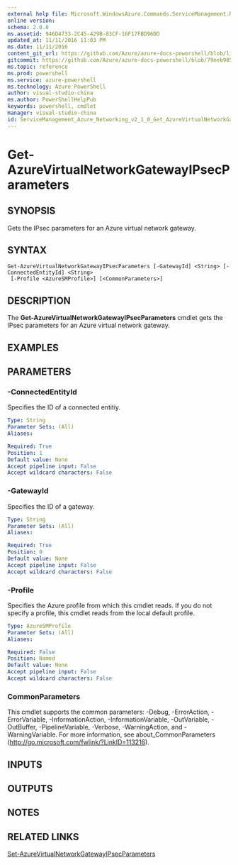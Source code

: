 ```yaml
---
external help file: Microsoft.WindowsAzure.Commands.ServiceManagement.Network.dll-Help.xml
online version: 
schema: 2.0.0
ms.assetid: 946D4733-2C45-429B-83CF-16F17FBD96DD
updated_at: 11/11/2016 11:03 PM
ms.date: 11/11/2016
content_git_url: https://github.com/Azure/azure-docs-powershell/blob/live/azureps-cmdlets-docs/ServiceManagement/Azure.Networking/v2.1.0/Get-AzureVirtualNetworkGatewayIPsecParameters.md
gitcommit: https://github.com/Azure/azure-docs-powershell/blob/79eeb985ea480979357fb4695832a0c3d29a48bf/azureps-cmdlets-docs/ServiceManagement/Azure.Networking/v2.1.0/Get-AzureVirtualNetworkGatewayIPsecParameters.md
ms.topic: reference
ms.prod: powershell
ms.service: azure-powershell
ms.technology: Azure PowerShell
author: visual-studio-china
ms.author: PowerShellHelpPub
keywords: powershell, cmdlet
manager: visual-studio-china
id: ServiceManagement_Azure_Networking_v2_1_0_Get_AzureVirtualNetworkGatewayIPsecParameters_md
---
```


# Get-AzureVirtualNetworkGatewayIPsecParameters

## SYNOPSIS
Gets the IPsec parameters for an Azure virtual network gateway.

## SYNTAX

```
Get-AzureVirtualNetworkGatewayIPsecParameters [-GatewayId] <String> [-ConnectedEntityId] <String>
 [-Profile <AzureSMProfile>] [<CommonParameters>]
```

## DESCRIPTION
The **Get-AzureVirtualNetworkGatewayIPsecParameters** cmdlet gets the IPsec parameters for an Azure virtual network gateway.

## EXAMPLES



## PARAMETERS

### -ConnectedEntityId
Specifies the ID of a connected entitiy.

```yaml
Type: String
Parameter Sets: (All)
Aliases:

Required: True
Position: 1
Default value: None
Accept pipeline input: False
Accept wildcard characters: False
```

### -GatewayId
Specifies the ID of a gateway.

```yaml
Type: String
Parameter Sets: (All)
Aliases:

Required: True
Position: 0
Default value: None
Accept pipeline input: False
Accept wildcard characters: False
```

### -Profile
Specifies the Azure profile from which this cmdlet reads.
If you do not specify a profile, this cmdlet reads from the local default profile.

```yaml
Type: AzureSMProfile
Parameter Sets: (All)
Aliases:

Required: False
Position: Named
Default value: None
Accept pipeline input: False
Accept wildcard characters: False
```

### CommonParameters
This cmdlet supports the common parameters: -Debug, -ErrorAction, -ErrorVariable, -InformationAction, -InformationVariable, -OutVariable, -OutBuffer, -PipelineVariable, -Verbose, -WarningAction, and -WarningVariable. For more information, see about_CommonParameters (http://go.microsoft.com/fwlink/?LinkID=113216).

## INPUTS

## OUTPUTS

## NOTES

## RELATED LINKS

[Set-AzureVirtualNetworkGatewayIPsecParameters](xref:ServiceManagement/Azure.Networking/v2.1.0/Set-AzureVirtualNetworkGatewayIPsecParameters.md)
